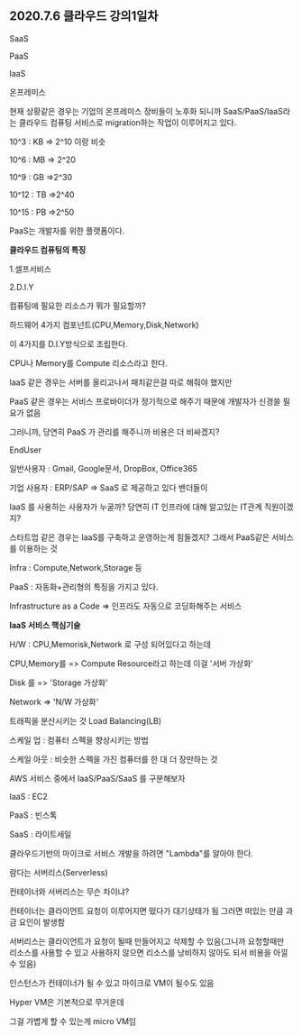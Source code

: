 ## 2020.7.6 클라우드 강의1일차



SaaS

PaaS

IaaS

온프레미스



현재 상황같은 경우는 기업의 온프레미스 장비들이 노후화 되니까 SaaS/PaaS/IaaS라는 클라우드 컴퓨팅 서비스로 migration하는 작업이 이루어지고 있다.



10^3 : KB     => 2^10 이랑 비슷

10^6 : MB	=> 2^20

10^9 : GB	=>2^30

10^12 : TB	=>2^40

10^15 : PB	=>2^50





PaaS는 개발자를 위한 플랫폼이다.



**클라우드 컴퓨팅의 특징**

1.셀프서비스

2.D.I.Y



컴퓨팅에 필요한 리소스가 뭐가 필요할까?

하드웨어 4가지 컴포넌트(CPU,Memory,Disk,Network)

이 4가지를 D.I.Y방식으로 조립한다.

CPU나 Memory를 Compute 리소스라고 한다.

IaaS 같은 경우는 서버를 올리고나서 패치같은걸 따로 해줘야 했지만

PaaS 같은 경우는 서비스 프로바이더가 정기적으로 해주기 때문에 개발자가 신경쓸 필요가 없음

그러니까, 당연히 PaaS 가 관리를 해주니까 비용은 더 비싸겠지?



EndUser

일반사용자 : Gmail, Google문서, DropBox, Office365

기업 사용자 : ERP/SAP => SaaS 로 제공하고 있다 밴더들이



IaaS 를 사용하는 사용자가 누굴까? 당연히 IT 인프라에 대해 알고있는 IT관계 직원이겠지?

스타트업 같은 경우는 IaaS를 구축하고 운영하는게 힘들겠지? 그래서 PaaS같은 서비스를 이용하는 것





Infra : Compute,Network,Storage 등

PaaS : 자동화+관리형의 특징을 가지고 있다.

Infrastructure as a Code => 인프라도 자동으로 코딩화해주는 서비스



**IaaS 서비스 핵심기술**

H/W : CPU,Memorisk,Network 로 구성 되어있다고 하는데

CPU,Memory를 => Compute Resource라고 하는데 이걸 '서버 가상화'

Disk 를 => 'Storage 가상화'

Network => 'N/W 가상화'





트래픽을 분산시키는 것 Load Balancing(LB)



스케일 업 : 컴퓨터 스펙을 향상시키는 방법

스케일 아웃 : 비슷한 스펙을 가진 컴퓨터를 한 대 더 장만하는 것

 





AWS 서비스 중에서 IaaS/PaaS/SaaS 를 구분해보자

IaaS : EC2

PaaS : 빈스톡

SaaS : 라이트세일



클라우드기반의 마이크로 서비스 개발을 하려면 "Lambda"를 알아야 한다.

람다는 서버리스(Serverless)



컨테이너와 서버리스는 무슨 차이냐?

컨테이너는 클라이언트 요청이 이루어지면 떴다가 대기상태가 됨 그러면 떠있는 만큼 과금 요인이 발생함





서버리스는 클라이언트가 요청이 될때 만들어지고 삭제할 수 있음(그니까 요청할때만 리소스를 사용할 수 있고 사용하지 않으면 리소스를 낭비하지 않아도 되서 비용을 아낄 수 있음)

인스턴스가 컨테이너가 될 수 있고 마이크로 VM이 될수도 있음



Hyper VM은 기본적으로 무거운데

그걸 가볍게 할 수 있는게 micro VM임